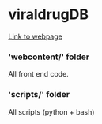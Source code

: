 # viraldrugDB

[Link to webpage](http://odin.unomaha.edu/~edoerr/viraldrugDB.php)

### 'webcontent/' folder
All front end code.

### 'scripts/' folder
All scripts (python + bash)


